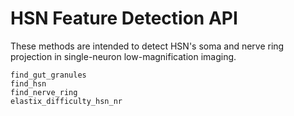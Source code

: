 # HSN Feature Detection API

These methods are intended to detect HSN's soma and nerve ring projection in single-neuron low-magnification imaging.

```@docs
find_gut_granules
find_hsn
find_nerve_ring
elastix_difficulty_hsn_nr
```
